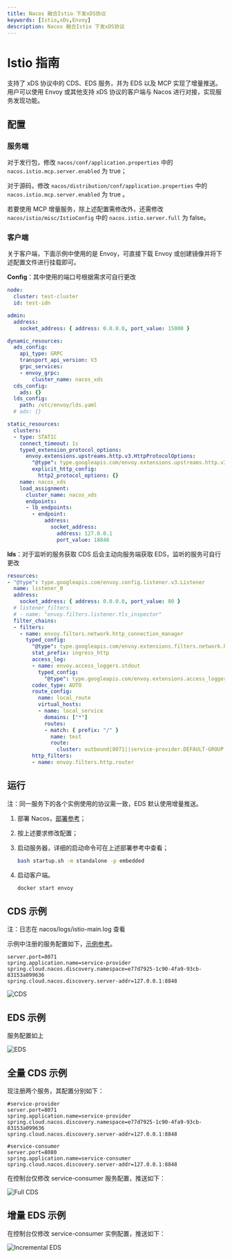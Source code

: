 ```yaml
---
title: Nacos 融合Istio 下发xDS协议
keywords: [Istio,xDs,Envoy]
description: Nacos 融合Istio 下发xDS协议
---
```

# Istio 指南

支持了 xDS 协议中的 CDS、EDS 服务，并为 EDS 以及 MCP 实现了增量推送。用户可以使用 Envoy 或其他支持 xDS 协议的客户端与 Nacos 进行对接，实现服务发现功能。

## 配置

### 服务端

对于发行包，修改 `nacos/conf/application.properties` 中的 `nacos.istio.mcp.server.enabled` 为 true；

对于源码，修改 `nacos/distribution/conf/application.properties` 中的 `nacos.istio.mcp.server.enabled` 为 true 。

若要使用 MCP 增量服务，除上述配置需修改外，还需修改 `nacos/istio/misc/IstioConfig` 中的 `nacos.istio.server.full` 为 false。

### 客户端

关于客户端，下面示例中使用的是 Envoy，可直接下载 Envoy 或创建镜像并将下述配置文件进行挂载即可。

**Config**：其中使用的端口号根据需求可自行更改

```yaml
node:
  cluster: test-cluster
  id: test-idn

admin:
  address:
    socket_address: { address: 0.0.0.0, port_value: 15000 }

dynamic_resources:
  ads_config:
    api_type: GRPC
    transport_api_version: V3
    grpc_services:
    - envoy_grpc:
        cluster_name: nacos_xds
  cds_config:
    ads: {}
  lds_config:
    path: /etc/envoy/lds.yaml
  # ads: {}

static_resources:
  clusters:
  - type: STATIC
    connect_timeout: 1s
    typed_extension_protocol_options:
      envoy.extensions.upstreams.http.v3.HttpProtocolOptions:
        "@type": type.googleapis.com/envoy.extensions.upstreams.http.v3.HttpProtocolOptions
        explicit_http_config:
          http2_protocol_options: {}
    name: nacos_xds 
    load_assignment:
      cluster_name: nacos_xds 
      endpoints:
      - lb_endpoints:
        - endpoint:
            address:
              socket_address:
                address: 127.0.0.1 
                port_value: 18848
```

**lds**：对于监听的服务获取 CDS 后会主动向服务端获取 EDS，监听的服务可自行更改

```yaml
resources:
- "@type": type.googleapis.com/envoy.config.listener.v3.Listener
  name: listener_0
  address:
    socket_address: { address: 0.0.0.0, port_value: 80 }
  # listener_filters:
  # - name: "envoy.filters.listener.tls_inspector"
  filter_chains:
  - filters:
    - name: envoy.filters.network.http_connection_manager
      typed_config:
        "@type": type.googleapis.com/envoy.extensions.filters.network.http_connection_manager.v3.HttpConnectionManager
        stat_prefix: ingress_http
        access_log:
        - name: envoy.access_loggers.stdout
          typed_config:
            "@type": type.googleapis.com/envoy.extensions.access_loggers.stream.v3.StdoutAccessLog
        codec_type: AUTO
        route_config:
          name: local_route
          virtual_hosts:
          - name: local_service
            domains: ["*"]
            routes:
            - match: { prefix: "/" }
              name: test
              route:
                cluster: outbound|8071||service-provider.DEFAULT-GROUP.e77d7925-1c90-4fa9-93cb-83153a099636.nacos
        http_filters:
        - name: envoy.filters.http.router
```

## 运行

注：同一服务下的各个实例使用的协议需一致，EDS 默认使用增量推送。

1. 部署 Nacos，[部署参考](https://nacos.io/zh-cn/docs/quick-start.html)；
2. 按上述要求修改配置；
3. 启动服务器，详细的启动命令可在上述部署参考中查看；

   ```bash
   bash startup.sh -m standalone -p embedded
   ```

4. 启动客户端。

   ```bash
   docker start envoy
   ```

## CDS 示例

注：日志在 nacos/logs/istio-main.log 查看

示例中注册的服务配置如下，[示例参考](https://github.com/nacos-group/nacos-examples/tree/master/nacos-spring-cloud-example/nacos-spring-cloud-discovery-example)。

```properties
server.port=8071
spring.application.name=service-provider
spring.cloud.nacos.discovery.namespace=e77d7925-1c90-4fa9-93cb-83153a099636
spring.cloud.nacos.discovery.server-addr=127.0.0.1:8848
```

![CDS](https://cdn.nlark.com/yuque/0/2022/png/28990648/1666247341241-4e9b2dde-55c7-43ae-af1e-dc081565ab72.png)

## EDS 示例

服务配置如上

![EDS](https://cdn.nlark.com/yuque/0/2022/png/28990648/1666247341176-fe312687-6488-41c2-bdd1-346d7a344bd2.png)

## 全量 CDS 示例

现注册两个服务，其配置分别如下：

```properties
#service-provider
server.port=8071
spring.application.name=service-provider
spring.cloud.nacos.discovery.namespace=e77d7925-1c90-4fa9-93cb-83153a099636
spring.cloud.nacos.discovery.server-addr=127.0.0.1:8848

#service-consumer
server.port=8080
spring.application.name=service-consumer
spring.cloud.nacos.discovery.server-addr=127.0.0.1:8848
```

在控制台仅修改 service-consumer 服务配置，推送如下：

![Full CDS](https://cdn.nlark.com/yuque/0/2022/png/28990648/1666247341233-bc35de56-5653-4d5f-a510-819180dfe7f0.png)

## 增量 EDS 示例

在控制台仅修改 service-consumer 实例配置，推送如下：

![Incremental EDS](https://cdn.nlark.com/yuque/0/2022/png/28990648/1666247341234-aa195810-c76d-4ff5-977a-55626775e697.png)
